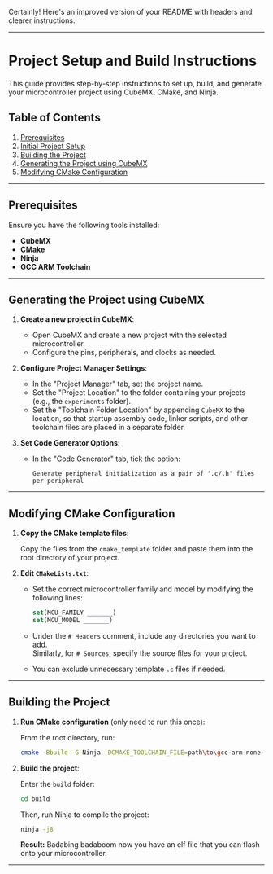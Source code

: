 Certainly! Here's an improved version of your README with headers and clearer instructions.

---

# Project Setup and Build Instructions

This guide provides step-by-step instructions to set up, build, and generate your microcontroller project using CubeMX, CMake, and Ninja.

## Table of Contents

1. [Prerequisites](#prerequisites)
2. [Initial Project Setup](#initial-project-setup)
3. [Building the Project](#building-the-project)
4. [Generating the Project using CubeMX](#generating-the-project-using-cubemx)
5. [Modifying CMake Configuration](#modifying-cmake-configuration)

---

## Prerequisites

Ensure you have the following tools installed:

- **CubeMX**
- **CMake**
- **Ninja**
- **GCC ARM Toolchain**

---

## Generating the Project using CubeMX

1. **Create a new project in CubeMX**:

   - Open CubeMX and create a new project with the selected microcontroller.
   - Configure the pins, peripherals, and clocks as needed.

2. **Configure Project Manager Settings**:

   - In the "Project Manager" tab, set the project name.
   - Set the "Project Location" to the folder containing your projects (e.g., the `experiments` folder).
   - Set the "Toolchain Folder Location" by appending `CubeMX` to the location, so that startup assembly code, linker scripts, and other toolchain files are placed in a separate folder.

3. **Set Code Generator Options**:

   - In the "Code Generator" tab, tick the option:
   
     ```  
     Generate peripheral initialization as a pair of '.c/.h' files per peripheral
     ```

---

## Modifying CMake Configuration

1. **Copy the CMake template files**:

   Copy the files from the `cmake_template` folder and paste them into the root directory of your project.

2. **Edit `CMakeLists.txt`**:

   - Set the correct microcontroller family and model by modifying the following lines:
   
     ```cmake
     set(MCU_FAMILY _______)
     set(MCU_MODEL _______)
     ```

   - Under the `# Headers` comment, include any directories you want to add.  
     Similarly, for `# Sources`, specify the source files for your project.

   - You can exclude unnecessary template `.c` files if needed.

---

## Building the Project

1. **Run CMake configuration** (only need to run this once):

   From the root directory, run:

   ```bash
   cmake -Bbuild -G Ninja -DCMAKE_TOOLCHAIN_FILE=path\to\gcc-arm-none-eabi.cmake -DCMAKE_BUILD_TYPE=Debug -DCMAKE_EXPORT_COMPILE_COMMANDS=true
   ```

2. **Build the project**:

   Enter the `build` folder:

   ```bash
   cd build
   ```

   Then, run Ninja to compile the project:

   ```bash
   ninja -j8
   ```

   **Result:** Badabing badaboom now you have an elf file that you can flash onto your microcontroller.

---
